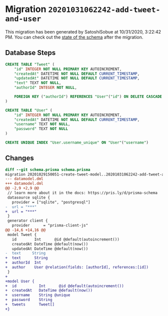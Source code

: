 # Migration `20201031062242-add-tweet-and-user`

This migration has been generated by SatoshiSobue at 10/31/2020, 3:22:42 PM.
You can check out the [state of the schema](./schema.prisma) after the migration.

## Database Steps

```sql
CREATE TABLE "Tweet" (
    "id" INTEGER NOT NULL PRIMARY KEY AUTOINCREMENT,
    "createdAt" DATETIME NOT NULL DEFAULT CURRENT_TIMESTAMP,
    "updatedAt" DATETIME NOT NULL DEFAULT CURRENT_TIMESTAMP,
    "text" TEXT NOT NULL,
    "authorId" INTEGER NOT NULL,

    FOREIGN KEY ("authorId") REFERENCES "User"("id") ON DELETE CASCADE ON UPDATE CASCADE
)

CREATE TABLE "User" (
    "id" INTEGER NOT NULL PRIMARY KEY AUTOINCREMENT,
    "createdAt" DATETIME NOT NULL DEFAULT CURRENT_TIMESTAMP,
    "username" TEXT NOT NULL,
    "password" TEXT NOT NULL
)

CREATE UNIQUE INDEX "User.username_unique" ON "User"("username")
```

## Changes

```diff
diff --git schema.prisma schema.prisma
migration 20201029150051-create-tweet-model..20201031062242-add-tweet-and-user
--- datamodel.dml
+++ datamodel.dml
@@ -2,9 +2,9 @@
 // learn more about it in the docs: https://pris.ly/d/prisma-schema
 datasource sqlite {
   provider = ["sqlite", "postgresql"]
-  url = "***"
+  url = "***"
 }
 generator client {
   provider      = "prisma-client-js"
@@ -14,6 +14,16 @@
 model Tweet {
   id        Int      @id @default(autoincrement())
   createdAt DateTime @default(now())
   updatedAt DateTime @default(now())
-  text     String
+  text      String
+  authorId  Int
+  author    User @relation(fields: [authorId], references:[id]) 
 }
+
+model User {
+  id          Int      @id @default(autoincrement())
+  createdAt   DateTime @default(now())
+  username    String @unique
+  password    String
+  tweets      Tweet[]
+}
```


